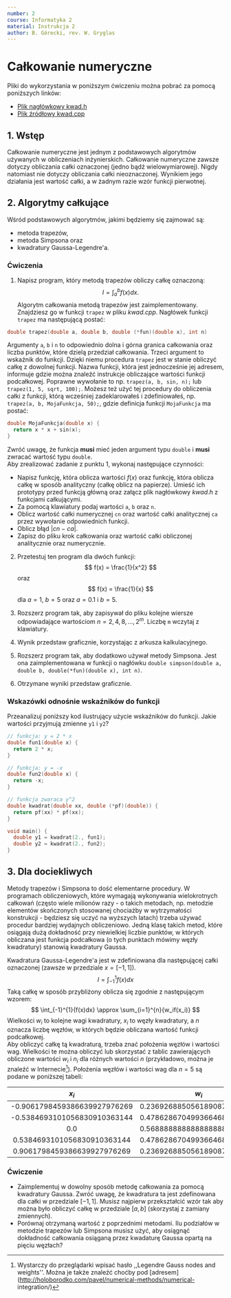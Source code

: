 ```yaml
---
number: 2
course: Informatyka 2
material: Instrukcja 2
author: B. Górecki, rev. W. Gryglas
---
```


# Całkowanie numeryczne
Pliki do wykorzystania w poniższym ćwiczeniu można pobrać za pomocą poniższych linków:

 - [Plik nagłówkowy kwad.h](http://ccfd.github.io/courses/code/info2/kwad.h)
 - [Plik źródłowy kwad.cpp](http://ccfd.github.io/courses/code/info2/kwad.cpp)

## 1. Wstęp
Całkowanie numeryczne jest jednym z podstawowych algorytmów używanych w obliczeniach inżynierskich.
Całkowanie numeryczne zawsze dotyczy obliczania całki oznaczonej (jedno bądź wielowymiarowej).
Nigdy natomiast nie dotyczy obliczania całki nieoznaczonej.
Wynikiem jego działania jest wartość całki, a w żadnym razie wzór funkcji pierwotnej.

## 2. Algorytmy całkujące
Wśród podstawowych algorytmów, jakimi będziemy się zajmować są:

 - metoda trapezów,
 - metoda Simpsona oraz
 - kwadratury Gaussa-Legendre'a.

### Ćwiczenia
1. Napisz program, który metodą trapezów obliczy całkę oznaczoną:
$$
I = \int_a^bf(x) dx.
$$
Algorytm całkowania metodą trapezów jest zaimplementowany.
Znajdziesz go w funkcji `trapez` w pliku *kwad.cpp*.
Nagłówek funkcji `trapez` ma następującą postać:
```c++
double trapez(double a, double b, double (*fun)(double x), int n)
```
Argumenty `a`, `b` i `n` to odpowiednio dolna i górna granica całkowania oraz liczba punktów, które dzielą przedział całkowania.
Trzeci argument to wskaźnik do funkcji.
Dzięki niemu procedura `trapez` jest w stanie obliczyć całkę z dowolnej funkcji.
Nazwa funkcji, która jest jednocześnie jej adresem, informuje gdzie można znaleźć instrukcje obliczające wartości funkcji podcałkowej.
Poprawne wywołanie to np. `trapez(a, b, sin, n);` lub `trapez(1, 5, sqrt, 100);`.
Możesz też użyć tej procedury do obliczenia całki z funkcji, którą wcześniej zadeklarowałeś i zdefiniowałeś, np. `trapez(a, b, MojaFunkcja, 50);`, gdzie definicja funkcji `MojaFunkcja` ma postać:
```c++
double MojaFunkcja(double x) {
  return x * x + sin(x);
}
```
Zwróć uwagę, że funkcja **musi** mieć jeden argument typu `double` i **musi** zwracać wartość typu `double`.  
Aby zrealizować zadanie z punktu 1, wykonaj następujące czynności:

 - Napisz funkcję, która oblicza wartości $f(x)$ oraz funkcję, która oblicza całkę w sposób analityczny (całkę oblicz na papierze).
 Umieść ich prototypy przed funkcją główną oraz załącz plik nagłówkowy *kwad.h* z funkcjami całkującymi.
 - Za pomocą klawiatury podaj wartości `a`, `b` oraz `n`.
 - Oblicz wartość całki numerycznej `cn` oraz wartość całki analitycznej `ca` przez wywołanie odpowiednich funkcji.
 - Oblicz błąd $|cn - ca|$.
 - Zapisz do pliku krok całkowania oraz wartość całki obliczonej analitycznie oraz numerycznie.

2. Przetestuj ten program dla dwóch funkcji:
$$
f(x) = \frac{1}{x^2}
$$
oraz
$$
f(x) = \frac{1}{x}
$$
dla $a = 1$, $b = 5$ oraz $a = 0.1$ i $b = 5$.

3. Rozszerz program tak, aby zapisywał do pliku kolejne wiersze odpowiadające wartościom $n = 2, 4, 8, \ldots, 2^m$.
Liczbę `m` wczytaj z klawiatury.

4. Wynik przedstaw graficznie, korzystając z arkusza kalkulacyjnego.

5. Rozszerz program tak, aby dodatkowo używał metody Simpsona.
Jest ona zaimplementowana w funkcji o nagłówku `double simpson(double a, double b, double(*fun)(double x), int n)`.

6. Otrzymane wyniki przedstaw graficznie.

### Wskazówki odnośnie wskaźników do funkcji
Przeanalizuj poniższy kod ilustrujący użycie wskaźników do funkcji.
Jakie wartości przyjmują zmienne `y1` i `y2`?
```c++
// funkcja: y = 2 * x
double fun1(double x) {
  return 2 * x;
}

// funkcja: y = -x
double fun2(double x) {
  return -x;
}

// funkcja zwaraca y^2
double kwadrat(double xx, double (*pf)(double)) {
  return pf(xx) * pf(xx);
}

void main() {
  double y1 = kwadrat(2., fun1);
  double y2 = kwadrat(2., fun2);
}
```

## 3. Dla dociekliwych
Metody trapezów i Simpsona to dość elementarne procedury.
W programach obliczeniowych, które wymagają wykonywania wielokrotnych całkowań (często wiele milionów razy - o takich metodach, np. metodzie elementów skończonych stosowanej chociażby w wytrzymałości konstrukcji - będziesz się uczyć na wyższych latach) trzeba używać procedur bardziej wydajnych obliczeniowo.
Jedną klasę takich metod, które osiągają dużą dokładność przy niewielkiej liczbie punktów, w których obliczana jest funkcja podcałkowa (o tych punktach mówimy węzły kwadratury) stanowią kwadratury Gaussa.

Kwadratura Gaussa-Legendre'a jest w zdefiniowana dla następującej całki oznaczonej (zawsze w przedziale $x = [-1, 1]$).
$$
I = \int_{-1}^{1}{f(x)dx}
$$
Taką całkę w sposób przybliżony oblicza się zgodnie z następującym wzorem:
$$
\int_{-1}^{1}{f(x)dx} \approx \sum_{i=1}^{n}{w_if(x_i)}
$$
Wielkości $w_i$ to kolejne wagi kwadratury, $x_i$ to węzły kwadratury, a $n$ oznacza liczbę węzłów, w których będzie obliczana wartość funkcji podcałkowej.  
Aby obliczyć całkę tą kwadraturą, trzeba znać położenia węzłów i wartości wag.
Wielkości te można obliczyć lub skorzystać z tablic zawierających obliczone wartości $w_i$ i $n_i$ dla różnych wartości $n$ (przykładowo, można je znaleźć w Internecie[^1]).
Położenia węzłów i wartości wag dla $n = 5$ są podane w poniższej tabeli:

|             $x_i$            |            $w_i$            |
|:----------------------------:|:---------------------------:|
| -0.9061798459386639927976269 | 0.2369268850561890875142640 |
| -0.5384693101056830910363144 | 0.4786286704993664680412915 |
|              0.0             | 0.5688888888888888888888889 |
|  0.5384693101056830910363144 | 0.4786286704993664680412915 |
|  0.9061798459386639927976269 | 0.2369268850561890875142640 |

### Ćwiczenie

 - Zaimplementuj w dowolny sposób metodę całkowania za pomocą kwadratury Gaussa.
Zwróć uwagę, że kwadratura ta jest zdefinowana dla całki w przedziale $[-1, 1]$.
Musisz najpierw przekształcić wzór tak aby można było obliczyć całkę w przedziale $[a, b]$ (skorzystaj z zamiany zmiennych).
 - Porównaj otrzymaną wartość z poprzednimi metodami.
Ilu podziałów w metodzie trapezów lub Simpsona musisz użyć, aby osiągnąć dokładność całkowania osiąganą przez kwadaturę Gaussa opartą na pięciu węzłach?

[^1]:Wystarczy do przeglądarki wpisać hasło ,,Legendre Gauss nodes and weights''. Można je także znaleźć choćby pod [adresem](http://holoborodko.com/pavel/numerical-methods/numerical-
integration/)
